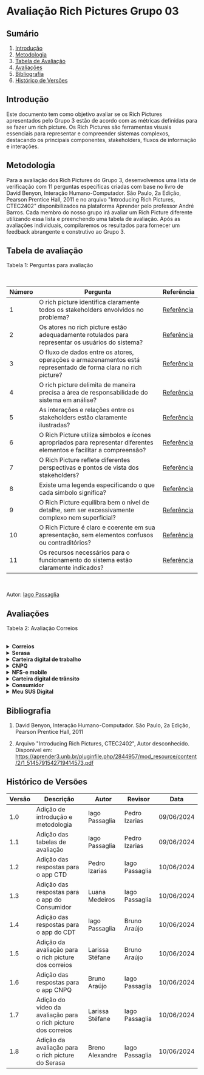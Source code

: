 # Avaliação Rich Pictures Grupo 03

## Sumário
1. [Introdução](#introdução)
2. [Metodologia](#metodologia)
3. [Tabela de Avaliação](#tabela-de-avaliação)
4. [Avaliações](#avaliações)
5. [Bibliografia](#bibliografia)
6. [Histórico de Versões](#histórico-de-versões)

## Introdução

Este documento tem como objetivo avaliar se os Rich Pictures apresentados pelo Grupo 3 estão de acordo com as métricas definidas para se fazer um rich picture. Os Rich Pictures são ferramentas visuais essenciais para representar e compreender sistemas complexos, destacando os principais componentes, stakeholders, fluxos de informação e interações.

## Metodologia

Para a avaliação dos Rich Pictures do Grupo 3, desenvolvemos uma lista de verificação com 11 perguntas específicas criadas com base no livro de David Benyon, Interação Humano-Computador. São Paulo, 2a Edição, Pearson Prentice Hall, 2011 e no arquivo "Introducing Rich Pictures, CTEC2402" disponibilizados na plataforma Aprender pelo professor André Barros. Cada membro do nosso grupo irá avaliar um Rich Picture diferente utilizando essa lista e preenchendo uma tabela de avaliação. Após as avaliações individuais, compilaremos os resultados para fornecer um feedback abrangente e construtivo ao Grupo 3.

## Tabela de avaliação

Tabela 1: Perguntas para avaliação

<br>

| Número | Pergunta                      | Referência | 
|--------|-------------------------------| ---------|
|    1    | O rich picture identifica claramente todos os stakeholders envolvidos no problema? | [Referência](http://systems.open.ac.uk/materials/T552/pages/rich/richAppendix.html)|
|    2    | Os atores no rich picture estão adequadamente rotulados para representar os usuários do sistema? | [Referência](http://systems.open.ac.uk/materials/T552/pages/rich/richAppendix.html)
|    3    | O fluxo de dados entre os atores, operações e armazenamentos está representado de forma clara no rich picture? | [Referência](http://systems.open.ac.uk/materials/T552/pages/rich/richAppendix.html)
|    4    | O rich picture delimita de maneira precisa a área de responsabilidade do sistema em análise? | [Referência](http://systems.open.ac.uk/materials/T552/pages/rich/richAppendix.html)
|    5    | As interações e relações entre os stakeholders estão claramente ilustradas?| [Referência](https://aprender3.unb.br/pluginfile.php/2844957/mod_resource/content/2/1_5145791542719414573.pdf) |
|    6    | O Rich Picture utiliza símbolos e ícones apropriados para representar diferentes elementos e facilitar a compreensão? | [Referência](https://aprender3.unb.br/pluginfile.php/2844957/mod_resource/content/2/1_5145791542719414573.pdf) |
|    7    | O Rich Picture reflete diferentes perspectivas e pontos de vista dos stakeholders? | [Referência](https://aprender3.unb.br/pluginfile.php/2844957/mod_resource/content/2/1_5145791542719414573.pdf)|
|    8    | Existe uma legenda especificando o que cada simbolo significa? | [Referência](https://aprender3.unb.br/pluginfile.php/2844957/mod_resource/content/2/1_5145791542719414573.pdf)|
|    9    | O Rich Picture equilibra bem o nível de detalhe, sem ser excessivamente complexo nem superficial? | [Referência](http://systems.open.ac.uk/materials/T552/pages/rich/richAppendix.html)|
|    10   | O Rich Picture é claro e coerente em sua apresentação, sem elementos confusos ou contraditórios? | [Referência](http://systems.open.ac.uk/materials/T552/pages/rich/richAppendix.html)|
|    11   | Os recursos necessários para o funcionamento do sistema estão claramente indicados? | [Referência](https://aprender3.unb.br/pluginfile.php/2844957/mod_resource/content/2/1_5145791542719414573.pdf)|
<br>

Autor: [Iago Passaglia](https://github.com/paxxaglia)


## Avaliações


Tabela 2: Avaliação Correios

<br>

<details>
  <summary size="20"><b> Correios </b></summary> 

  <br>
A tabela 2 mostra as verificações e observações realizadas para o rich picture dos correios.

Tabela 2: Avaliação Correios

<br>

| Número | Pergunta                      | Resposta | Observações | 
|--------|-------------------------------| ---------| ---------- |
|    1    | O rich picture identifica claramente todos os stakeholders envolvidos no problema? | Não | Os atores estão representados de forma muito genérica. Assim, por exemplo, falta especificar se o usuário está no papel de quem envia ou de quem recebe a encomenda. <br> Além disso, é necessário especificar que “Correios” indica uma agência física. <br> Também faltou o uso de outros aplicativos ou sistemas que indicam a localização da encomenda. |
|    2    | Os atores no rich picture estão adequadamente rotulados para representar os usuários do sistema? | Não | Os títulos dos atores estão genéricos e não retratam com clareza o que cada um deve indicar. Isso pode confundir uma pessoa que não entende do aplicativo e está lendo o rich picture. |
|    3    | O fluxo de dados entre os atores, operações e armazenamentos está representado de forma clara no rich picture? | Incompleto | Algumas operações estão localizadas em uma ordem que quebra a lógica. Por exemplo, fazer login deveria ser uma das primeiras e estar no canto superior, uma vez que é a primeira coisa a ser feita no uso do aplicativo. |
|    4    | O rich picture delimita de maneira precisa a área de responsabilidade do sistema em análise? | Sim | Uma observação sobre esse rich picture é que ele está violando algumas normas que todo rich picture deve seguir. Por exemplo, o nome do sistema deve estar no canto superior interno (ao centro) do retângulo, porém, no apresentado, está localizado do lado de fora. |
|    5    | As interações e relações entre os stakeholders estão claramente ilustradas?|  Sim | - | 
|    6    | O Rich Picture utiliza símbolos e ícones apropriados para representar diferentes elementos e facilitar a compreensão? | Sim| - |
|    7    | O Rich Picture reflete diferentes perspectivas e pontos de vista dos stakeholders? | Incompleto | Há algumas perspectivas faltando, por exemplo, é necessário dividir o usuário em usuário que recebe a encomenda e o que envia, pois eles vão utilizar funcionalidades diferentes do aplicativo e vão estar em contextos diferentes. <br> Além disso, há os pontos que citei no item 1. |
|    8    | Existe uma legenda especificando o que cada simbolo significa? | Sim | - |
|    9    | O Rich Picture equilibra bem o nível de detalhe, sem ser excessivamente complexo nem superficial? | Sim| - |
|    10   | O Rich Picture é claro e coerente em sua apresentação, sem elementos confusos ou contraditórios? | Sim | - |
|    11   | Os recursos necessários para o funcionamento do sistema estão claramente indicados? | Sim | - |
<br>

 **Autora:** [Larissa Stéfane](https://github.com/SkywalkerSupreme)

 ### Vídeo gravado durante a avaliação/verificação 

 O vídeo 1 apresenta como foi realizada a verificação do rich picture dos correios enquanto se verificava a lista apresentada na tabela 1.

 **Vídeo 1:** Verificação do rich picture dos correios

 <iframe width="1280" height="720" src="https://www.youtube.com/embed/lcTISbtxIWM" title="Requisitos - Lista de verificação/ avaliação do rich picture dos correios." frameborder="0" allow="accelerometer; autoplay; clipboard-write; encrypted-media; gyroscope; picture-in-picture; web-share" referrerpolicy="strict-origin-when-cross-origin" allowfullscreen></iframe>

  **Autora:** [Larissa Stéfane](https://github.com/SkywalkerSupreme)

  Para acessar o vídeo no youtube clique no [link](https://youtu.be/lcTISbtxIWM)

</details>


<details>
  <summary size="20"><b> Serasa </b></summary> 

<br>

Tabela 2: Avaliação Serasa

<br>

| Número   | Pergunta                       | Resposta |
| -------- |------------------------------- | --------- |
|    1    | O rich picture identifica claramente todos os stakeholders envolvidos no problema? | Sim |
|    2    | Os atores no rich picture estão adequadamente rotulados para representar os usuários do sistema? | Não foram especificados todos os tipos de usário do sistema |
|    3    | O fluxo de dados entre os atores, operações e armazenamentos está representado de forma clara no rich picture? | Não muito, alguns armazenamentos estão redundantes |
|    4    | O rich picture delimita de maneira precisa a área de responsabilidade do sistema em análise? | Sim |
|    5    | As interações e relações entre os stakeholders estão claramente ilustradas? | Sim |
|    6    | O Rich Picture utiliza símbolos e ícones apropriados para representar diferentes elementos e facilitar a compreensão? | Sim |
|    7    | O Rich Picture reflete diferentes perspectivas e pontos de vista dos stakeholders? | Sim |
|    8    | Existe uma legenda especificando o que cada simbolo significa? | Sim |
|    9    | O Rich Picture equilibra bem o nível de detalhe, sem ser excessivamente complexo nem superficial? | Sim |
|    10   | O Rich Picture é claro e coerente em sua apresentação, sem elementos confusos ou contraditórios? | Sim |
|    11   | Os recursos necessários para o funcionamento do sistema estão claramente indicados? | Sim |

<br>

<b> Autor: </b> <a href="https://github.com/brenoalexandre0"> Breno Alexandre </a>.

</details>

<details>
  <summary size="20"><b> Carteira digital de trabalho </b></summary> 

  <br>

Tabela 3: Avaliação Carteira Digital de Trabalho

<br>

| Número | Pergunta                      | Resposta | Observação |
|--------|-------------------------------| ---------|-----|
|    1    | O rich picture identifica claramente todos os stakeholders envolvidos no problema? | ||
|    2    | Os atores no rich picture estão adequadamente rotulados para representar os usuários do sistema? |  ||
|    3    | O fluxo de dados entre os atores, operações e armazenamentos está representado de forma clara no rich picture? |  ||
|    4    | O rich picture delimita de maneira precisa a área de responsabilidade do sistema em análise? |  ||
|    5    | As interações e relações entre os stakeholders estão claramente ilustradas?|  ||
|    6    | O Rich Picture utiliza símbolos e ícones apropriados para representar diferentes elementos e facilitar a compreensão? |  ||
|    7    | O Rich Picture reflete diferentes perspectivas e pontos de vista dos stakeholders? |  ||
|    8    | Existe uma legenda especificando o que cada simbolo significa? |  ||
|    9    | O Rich Picture equilibra bem o nível de detalhe, sem ser excessivamente complexo nem superficial? |  ||
|    10   | O Rich Picture é claro e coerente em sua apresentação, sem elementos confusos ou contraditórios? |  ||
|    11   | Os recursos necessários para o funcionamento do sistema estão claramente indicados? |  ||
<br>

Autor: [Pedro Izarias](https://github.com/Izarias)

</details>

<details>
  <summary size="20"><b> CNPQ </b></summary> 

<br>

Tabela 4: Avaliação CNPQ

<br>

| Número | Pergunta                      | Resposta | 
|--------|-------------------------------| ---------|
|    1    | O rich picture identifica claramente todos os stakeholders envolvidos no problema? | sim |
|    2    | Os atores no rich picture estão adequadamente rotulados para representar os usuários do sistema? | sim |
|    3    | O fluxo de dados entre os atores, operações e armazenamentos está representado de forma clara no rich picture? | sim |
|    4    | O rich picture delimita de maneira precisa a área de responsabilidade do sistema em análise? | sim|
|    5    | As interações e relações entre os stakeholders estão claramente ilustradas?| sim |
|    6    | O Rich Picture utiliza símbolos e ícones apropriados para representar diferentes elementos e facilitar a compreensão? | sim |
|    7    | O Rich Picture reflete diferentes perspectivas e pontos de vista dos stakeholders? | incompleto |
|    8    | Existe uma legenda especificando o que cada simbolo significa? | sim |
|    9    | O Rich Picture equilibra bem o nível de detalhe, sem ser excessivamente complexo nem superficial? | sim|
|    10   | O Rich Picture é claro e coerente em sua apresentação, sem elementos confusos ou contraditórios? | sim|
|    11   | Os recursos necessários para o funcionamento do sistema estão claramente indicados? | não |
<br>

Autor: [Iago Passaglia](https://github.com/paxxaglia)

</details>

<details>
  <summary size="20"><b> NFS-e mobile </b></summary> 

<br>

Tabela 5: Avaliação NFS-e mobile

<br>

| Número | Pergunta                      | Resposta | 
|--------|-------------------------------| ---------|
|    1    | O rich picture identifica claramente todos os stakeholders envolvidos no problema? | ------|
|    2    | Os atores no rich picture estão adequadamente rotulados para representar os usuários do sistema? | ------|
|    3    | O fluxo de dados entre os atores, operações e armazenamentos está representado de forma clara no rich picture? | ------|
|    4    | O rich picture delimita de maneira precisa a área de responsabilidade do sistema em análise? | ------|
|    5    | As interações e relações entre os stakeholders estão claramente ilustradas?| ------|
|    6    | O Rich Picture utiliza símbolos e ícones apropriados para representar diferentes elementos e facilitar a compreensão? | ------|
|    7    | O Rich Picture reflete diferentes perspectivas e pontos de vista dos stakeholders? | ------|
|    8    | Existe uma legenda especificando o que cada simbolo significa? | ------|
|    9    | O Rich Picture equilibra bem o nível de detalhe, sem ser excessivamente complexo nem superficial? | ------|
|    10   | O Rich Picture é claro e coerente em sua apresentação, sem elementos confusos ou contraditórios? | ------|
|    11   | Os recursos necessários para o funcionamento do sistema estão claramente indicados? | ------|
<br>
Autor: [Iago Passaglia](https://github.com/paxxaglia)
</details>

<details>
  <summary size="20"><b> Carteira digital de trânsito </b></summary> 

<br>

Tabela 6: Avaliação Carteira digital de trânsito

<br>

| Número | Pergunta                      | Resposta | 
|--------|-------------------------------| ---------|
|    1    | O rich picture identifica claramente todos os stakeholders envolvidos no problema? | Sim |
|    2    | Os atores no rich picture estão adequadamente rotulados para representar os usuários do sistema? | Sim | 
|    3    | O fluxo de dados entre os atores, operações e armazenamentos está representado de forma clara no rich picture? | Não, alguns deles estão sem nexo |
|    4    | O rich picture delimita de maneira precisa a área de responsabilidade do sistema em análise? | Sim |
|    5    | As interações e relações entre os stakeholders estão claramente ilustradas?| Sim |
|    6    | O Rich Picture utiliza símbolos e ícones apropriados para representar diferentes elementos e facilitar a compreensão? | Sim |
|    7    | O Rich Picture reflete diferentes perspectivas e pontos de vista dos stakeholders? | Sim |
|    8    | Existe uma legenda especificando o que cada simbolo significa? | Sim |
|    9    | O Rich Picture equilibra bem o nível de detalhe, sem ser excessivamente complexo nem superficial? | Incompleto, poucas informações |
|    10   | O Rich Picture é claro e coerente em sua apresentação, sem elementos confusos ou contraditórios? | Não, a forma com que o usuário acessa as multas é confusa |
|    11   | Os recursos necessários para o funcionamento do sistema estão claramente indicados? | Sim |
<br>

Autor: [Iago Passaglia](https://github.com/paxxaglia)

</details>

<details>
  <summary size="20"><b> Consumidor </b></summary> 

<br>

Tabela 7: Avaliação Consumidor

<br>

| Número | Pergunta                      | Resposta | 
|--------|-------------------------------| ---------|
|    1    | O rich picture identifica claramente todos os stakeholders envolvidos no problema? | Sim |
|    2    | Os atores no rich picture estão adequadamente rotulados para representar os usuários do sistema? | Sim |
|    3    | O fluxo de dados entre os atores, operações e armazenamentos está representado de forma clara no rich picture? | Sim |
|    4    | O rich picture delimita de maneira precisa a área de responsabilidade do sistema em análise? | Sim |
|    5    | As interações e relações entre os stakeholders estão claramente ilustradas?| Sim |
|    6    | O Rich Picture utiliza símbolos e ícones apropriados para representar diferentes elementos e facilitar a compreensão? | Sim |
|    7    | O Rich Picture reflete diferentes perspectivas e pontos de vista dos stakeholders? | Sim |
|    8    | Existe uma legenda especificando o que cada simbolo significa? | Sim |
|    9    | O Rich Picture equilibra bem o nível de detalhe, sem ser excessivamente complexo nem superficial? | Sim |
|    10   | O Rich Picture é claro e coerente em sua apresentação, sem elementos confusos ou contraditórios? | Sim |
|    11   | Os recursos necessários para o funcionamento do sistema estão claramente indicados? | Sim |
<br>

Autor: [Luana Medeiros](https://github.com/LuaMedeiros)


</details>

<details>
  <summary size="20"><b> Meu SUS Digital </b></summary> 

<br>


Tabela 8: Avaliação Meu SUS Digital

<br>

| Número | Pergunta                      | Resposta | 
|--------|-------------------------------| ---------|
|    1    | O rich picture identifica claramente todos os stakeholders envolvidos no problema? | ------|
|    2    | Os atores no rich picture estão adequadamente rotulados para representar os usuários do sistema? | ------|
|    3    | O fluxo de dados entre os atores, operações e armazenamentos está representado de forma clara no rich picture? | ------|
|    4    | O rich picture delimita de maneira precisa a área de responsabilidade do sistema em análise? | ------|
|    5    | As interações e relações entre os stakeholders estão claramente ilustradas?| ------|
|    6    | O Rich Picture utiliza símbolos e ícones apropriados para representar diferentes elementos e facilitar a compreensão? | ------|
|    7    | O Rich Picture reflete diferentes perspectivas e pontos de vista dos stakeholders? | ------|
|    8    | Existe uma legenda especificando o que cada simbolo significa? | ------|
|    9    | O Rich Picture equilibra bem o nível de detalhe, sem ser excessivamente complexo nem superficial? | ------|
|    10   | O Rich Picture é claro e coerente em sua apresentação, sem elementos confusos ou contraditórios? | ------|
|    11   | Os recursos necessários para o funcionamento do sistema estão claramente indicados? | ------|
<br>

Autor: [Iago Passaglia](https://github.com/paxxaglia)


</details>


## Bibliografia

1. David Benyon, Interação Humano-Computador. São Paulo, 2a Edição, Pearson Prentice Hall, 2011
   
2. Arquivo "Introducing Rich Pictures, CTEC2402", Autor desconhecido. Disponível em: <https://aprender3.unb.br/pluginfile.php/2844957/mod_resource/content/2/1_5145791542719414573.pdf>


## Histórico de Versões

| Versão | Descrição                     | Autor           | Revisor | Data       |
|--------|-------------------------------|-----------------|------------|---------|
| 1.0    | Adição de introdução e metodologia | Iago Passaglia  | Pedro Izarias | 09/06/2024 |
| 1.1    | Adição das tabelas de avaliação | Iago Passaglia  | Pedro Izarias | 09/06/2024 |
| 1.2    | Adição das respostas para o app CTD | Pedro Izarias  | Iago Passaglia | 10/06/2024 |
| 1.3    | Adição das respostas para o app do Consumidor | Luana Medeiros | Iago Passaglia | 10/06/2024 |
| 1.4    | Adição das respostas para o app do CDT | Iago Passaglia  | Bruno Araújo | 10/06/2024 |
| 1.5    | Adição da avaliação para o rich picture dos correios | Larissa Stéfane  | Bruno Araújo | 10/06/2024 |
| 1.6    | Adição das respostas para o app CNPQ | Bruno Araújo  | Iago Passaglia | 10/06/2024 |
| 1.7    | Adição do vídeo da avaliação para o rich picture dos correios | Larissa Stéfane  | Iago Passaglia | 10/06/2024 |
| 1.8    | Adição da avaliação para o rich picture do Serasa | Breno Alexandre  | Iago Passaglia | 10/06/2024 |
